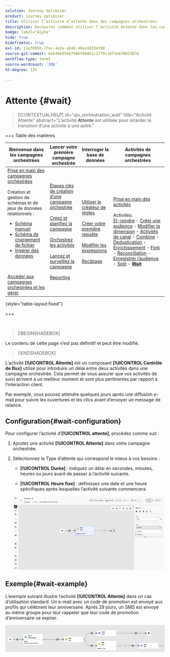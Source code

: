 ```yaml
---
solution: Journey Optimizer
product: journey optimizer
title: Utiliser l’activité d’attente dans des campagnes orchestrées
description: Découvrez comment utiliser l’activité Attente dans les campagnes orchestrées
badge: label="Alpha"
hide: true
hidefromtoc: true
exl-id: 11ef095b-77ec-4e2e-ab4d-49a248354f08
source-git-commit: 6eb49e954b7906f668b1c1779c16f3e67003307b
workflow-type: tm+mt
source-wordcount: '306'
ht-degree: 12%

---
```


# Attente {#wait}

>[!CONTEXTUALHELP]
>id="ajo_orchestration_wait"
>title="Activité Attente"
>abstract="L’activité **Attente** est utilisée pour retarder la transition d’une activité à une autre."


+++ Table des matières

| Bienvenue dans les campagnes orchestrées | Lancer votre première campagne orchestrée | Interroger la base de données | Activités de campagnes orchestrées |
|---|---|---|---|
| [Prise en main des campagnes orchestrées](../gs-orchestrated-campaigns.md)<br/><br/>Création et gestion de schémas et de jeux de données relationnels :</br> <ul><li>[Schéma manuel](../manual-schema.md)</li><li>[Schéma de chargement de fichier](../file-upload-schema.md)</li><li>[ Ingérer des données ](../ingest-data.md)</li></ul><br/><br/>[Accéder aux campagnes orchestrées et les gérer](../access-manage-orchestrated-campaigns.md) | [Étapes clés de création d’une campagne orchestrée](../gs-campaign-creation.md)<br/><br/>[Créez et planifiez la campagne](../create-orchestrated-campaign.md)<br/><br/>[Orchestrez les activités](../orchestrate-activities.md)<br/><br/>[Lancez et surveillez la campagne](../start-monitor-campaigns.md)<br/><br/>[Reporting](../reporting-campaigns.md) | [Utiliser le créateur de règles](../orchestrated-rule-builder.md)<br/><br/>[Créer votre première requête](../build-query.md)<br/><br/>[Modifier les expressions](../edit-expressions.md)<br/><br/>[Reciblage](../retarget.md) | [Prise en main des activités](about-activities.md)<br/><br/>Activités:<br/>[Et-joindre](and-join.md) - [Créer une audience](build-audience.md) - [Modifier la dimension](change-dimension.md) - [Activités de canal](channels.md) - [Combine](combine.md) - [Deduplication](deduplication.md) - [Enrichissement](enrichment.md) - [Fork](fork.md) - [Reconciliation](reconciliation.md) - [Enregistrer l’audience](save-audience.md) - [Split](split.md) - <b>[Wait](wait.md)</b> |

{style="table-layout:fixed"}

+++

<br/>

>[!BEGINSHADEBOX]

Le contenu de cette page n’est pas définitif et peut être modifié.

>[!ENDSHADEBOX]

L’activité **[!UICONTROL Attente]** est un composant **[!UICONTROL Contrôle de flux]** utilisé pour introduire un délai entre deux activités dans une campagne orchestrée. Cela permet de vous assurer que vos activités de suivi arrivent à un meilleur moment et sont plus pertinentes par rapport à l’interaction client.

Par exemple, vous pouvez attendre quelques jours après une diffusion e-mail pour suivre les ouvertures et les clics avant d’envoyer un message de relance.

## Configuration{#wait-configuration}

Pour configurer l’activité d’**[!UICONTROL attente]**, procédez comme suit :

1. Ajoutez une activité **[!UICONTROL Attente]** dans votre campagne orchestrée.

1. Sélectionnez le Type d’attente qui correspond le mieux à vos besoins :

   * **[!UICONTROL Durée]** : indiquez un délai en secondes, minutes, heures ou jours avant de passer à l’activité suivante.

   * **[!UICONTROL Heure fixe]** : définissez une date et une heure spécifiques après lesquelles l’activité suivante commencera.

   ![](../assets/wait_activity.png)

## Exemple{#wait-example}

L’exemple suivant illustre l’activité **[!UICONTROL Attente]** dans un cas d’utilisation standard.  Un e-mail avec un code de promotion est envoyé aux profils qui célèbrent leur anniversaire. Après 29 jours, un SMS est envoyé au même groupe pour leur rappeler que leur code de promotion d’anniversaire va expirer.

![](../assets/wait-example.png)
